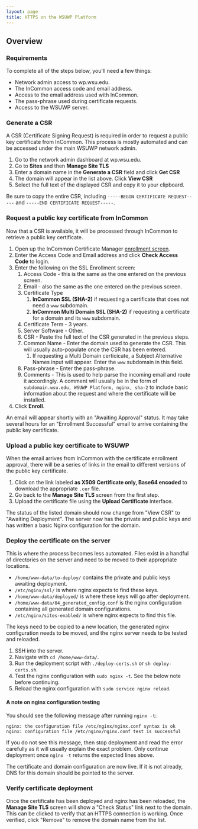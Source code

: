 ```yaml
---
layout: page
title: HTTPS on the WSUWP Platform
---
```


## Overview

### Requirements

To complete all of the steps below, you'll need a few things:

* Network admin access to wp.wsu.edu.
* The InCommon access code and email address.
* Access to the email address used with InCommon.
* The pass-phrase used during certificate requests.
* Access to the WSUWP server.

### Generate a CSR

A CSR (Certificate Signing Request) is required in order to request a public key certificate from InCommon. This process is mostly automated and can be accessed under the main WSUWP network admin.

1. Go to the network admin dashboard at wp.wsu.edu.
1. Go to **Sites** and then **Manage Site TLS**
1. Enter a domain name in the **Generate a CSR** field and click **Get CSR**
1. The domain will appear in the list above. Click **View CSR**
1. Select the full text of the displayed CSR and copy it to your clipboard.

Be sure to copy the entire CSR, including `-----BEGIN CERTIFICATE REQUEST-----` and `-----END CERTIFICATE REQUEST-----`.

### Request a public key certificate from InCommon

Now that a CSR is available, it will be processed through InCommon to retrieve a public key certificate.

1. Open up the InCommon Certificate Manager [enrollment screen](https://cert-manager.com/customer/InCommon/ssl?action=enroll).
1. Enter the Access Code and Email address and click **Check Access Code** to login.
1. Enter the following on the SSL Enrollment screen:
	1. Access Code - this is the same as the one entered on the previous screen.
	1. Email - also the same as the one entered on the previous screen.
	1. Certificate Type
		1. **InCommon SSL (SHA-2)** if requesting a certificate that does not need a `www` subdomain.
		1. **InCommon Multi Domain SSL (SHA-2)** if requesting a certificate for a domain and its `www` subdomain.
	1. Certificate Term - 3 years.
	1. Server Software - Other.
	1. CSR - Paste the full text of the CSR generated in the previous steps.
	1. Common Name - Enter the domain used to generate the CSR. This will usually auto-populate once the CSR has been entered.
		1. If requesting a Multi Domain certicicate, a Subject Alternative Names input will appear. Enter the `www` subdomain in this field.
	1. Pass-phrase - Enter the pass-phrase.
	1. Comments - This is used to help parse the incoming email and route it accordingly. A comment will usually be in the form of `subdomain.wsu.edu, WSUWP Platform, nginx, sha-2` to include basic information about the request and where the certificate will be installed.
1. Click **Enroll**.

An email will appear shortly with an "Awaiting Approval" status. It may take several hours for an "Enrollment Successful" email to arrive containing the public key certificate.

### Upload a public key certificate to WSUWP

When the email arrives from InCommon with the certificate enrollment approval, there will be a series of links in the email to different versions of the public key certificate.

1. Click on the link labeled **as X509 Certificate only, Base64 encoded** to download the appropriate `.cer` file.
1. Go back to the **Manage Site TLS** screen from the first step.
1. Upload the certificate file using the **Upload Certificate** interface.

The status of the listed domain should now change from "View CSR" to "Awaiting Deployment". The server now has the private and public keys and has written a basic Nginx configuration for the domain.

### Deploy the certificate on the server

This is where the process becomes less automated. Files exist in a handful of directories on the server and need to be moved to their appropriate locations.

* `/home/www-data/to-deploy/` contains the private and public keys awaiting deployment.
* `/etc/nginx/ssl/` is where nginx expects to find these keys.
* `/home/www-data/deployed/` is where these keys will go after deployment.
* `/home/www-data/04_generated_config.conf` is the nginx configuration containing all generated domain configurations.
* `/etc/nginx/sites-enabled/` is where nginx expects to find this file.

The keys need to be copied to a new location, the generated nginx configuration needs to be moved, and the nginx server needs to be tested and reloaded.

1. SSH into the server.
1. Navigate with `cd /home/www-data/`.
1. Run the deployment script with `./deploy-certs.sh` or `sh deploy-certs.sh`.
1. Test the nginx configuration with `sudo nginx -t`. See the below note before continuing.
1. Reload the nginx configuration with `sudo service nginx reload`.

#### A note on nginx configuration testing

You should see the following message after running `nginx -t`:

```
nginx: the configuration file /etc/nginx/nginx.conf syntax is ok
nginx: configuration file /etc/nginx/nginx.conf test is successful
```

If you do not see this message, then stop deployment and read the error carefully as it will usually explain the exact problem. Only continue deployment once `nginx -t` returns the expected lines above.

The certificate and domain configuration are now live. If it is not already, DNS for this domain should be pointed to the server.

### Verify certificate deployment

Once the certificate has been deployed and nginx has been reloaded, the **Manage Site TLS** screen will show a "Check Status" link next to the domain. This can be clicked to verify that an HTTPS connection is working. Once verified, click "Remove" to remove the domain name from the list.
